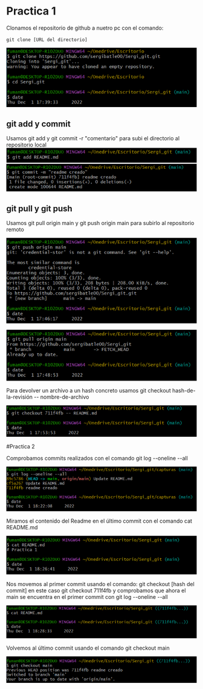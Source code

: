 # Practica 1

Clonamos el repositorio de github a nuetro pc con el comando:

```
git clone [URL del directorio]
```

![git clone](https://github.com/sergibatle00/Sergi_git/blob/main/capturas/1.1.PNG)

## git add y commit
Usamos git add  y git commit -r "comentario" para subi el directorio al repositorio local
![git commit](https://github.com/sergibatle00/Sergi_git/blob/main/capturas/1.add.PNG)
![git add](https://github.com/sergibatle00/Sergi_git/blob/main/capturas/1.2.PNG)

## git pull y git push

Usamos git pull origin main y git push origin main para subirlo al repositorio remoto

![git push](https://github.com/sergibatle00/Sergi_git/blob/main/capturas/1.3.PNG)

![git pull](https://github.com/sergibatle00/Sergi_git/blob/main/capturas/1.4.PNG)

Para devolver un archivo a un hash concreto usamos git checkout hash-de-la-revisión -- nombre-de-archivo

![git pull](https://github.com/sergibatle00/Sergi_git/blob/main/capturas/1.6.PNG)

#Practica 2

Comprobamos commits realizados con el comando git log --oneline --all

![git log](https://github.com/sergibatle00/Sergi_git/blob/main/capturas/2.PNG)

Miramos el contenido del Readme en el último commit con el comando cat README.md

![git log](https://github.com/sergibatle00/Sergi_git/blob/main/capturas/2.1.PNG)

Nos movemos al primer commit usando el comando: git checkout [hash del commit] en este caso git checkout 711f4fb y comprobamos que ahora el main se encuentra en el primer commit con git log --oneline --all

![git log](https://github.com/sergibatle00/Sergi_git/blob/main/capturas/2.3.PNG)

Volvemos al último commit usando el comando git checkout main

![git log](https://github.com/sergibatle00/Sergi_git/blob/main/capturas/2.4.PNG)







